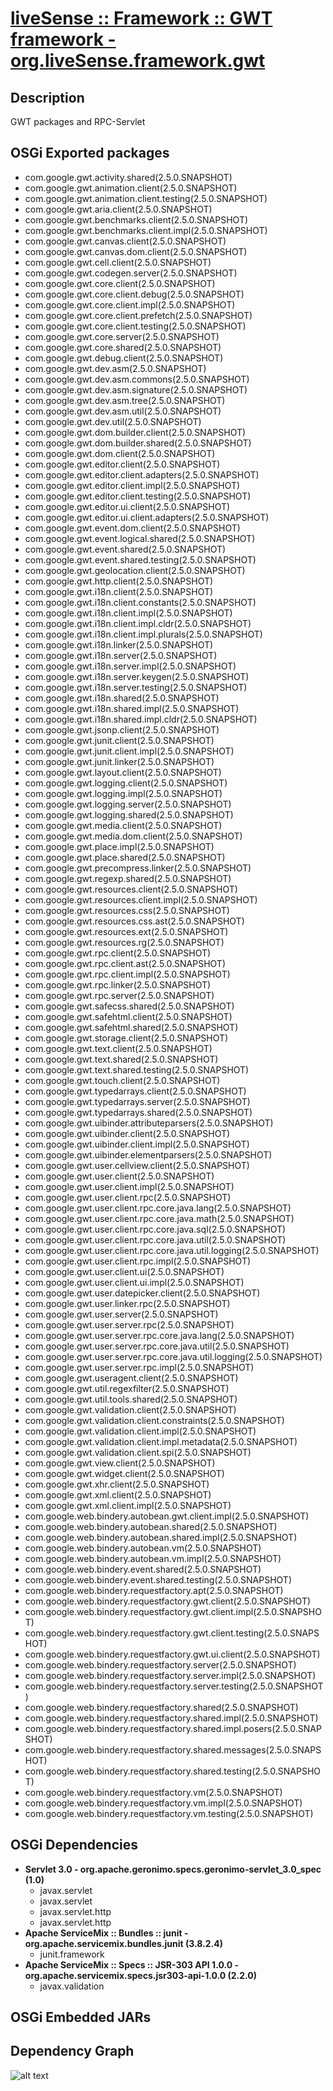# [liveSense :: Framework :: GWT framework - org.liveSense.framework.gwt](http://github.com/liveSense/org.liveSense.framework.gwt)

## Description
GWT packages and RPC-Servlet

## OSGi Exported packages
* com.google.gwt.activity.shared(2.5.0.SNAPSHOT)
* com.google.gwt.animation.client(2.5.0.SNAPSHOT)
* com.google.gwt.animation.client.testing(2.5.0.SNAPSHOT)
* com.google.gwt.aria.client(2.5.0.SNAPSHOT)
* com.google.gwt.benchmarks.client(2.5.0.SNAPSHOT)
* com.google.gwt.benchmarks.client.impl(2.5.0.SNAPSHOT)
* com.google.gwt.canvas.client(2.5.0.SNAPSHOT)
* com.google.gwt.canvas.dom.client(2.5.0.SNAPSHOT)
* com.google.gwt.cell.client(2.5.0.SNAPSHOT)
* com.google.gwt.codegen.server(2.5.0.SNAPSHOT)
* com.google.gwt.core.client(2.5.0.SNAPSHOT)
* com.google.gwt.core.client.debug(2.5.0.SNAPSHOT)
* com.google.gwt.core.client.impl(2.5.0.SNAPSHOT)
* com.google.gwt.core.client.prefetch(2.5.0.SNAPSHOT)
* com.google.gwt.core.client.testing(2.5.0.SNAPSHOT)
* com.google.gwt.core.server(2.5.0.SNAPSHOT)
* com.google.gwt.core.shared(2.5.0.SNAPSHOT)
* com.google.gwt.debug.client(2.5.0.SNAPSHOT)
* com.google.gwt.dev.asm(2.5.0.SNAPSHOT)
* com.google.gwt.dev.asm.commons(2.5.0.SNAPSHOT)
* com.google.gwt.dev.asm.signature(2.5.0.SNAPSHOT)
* com.google.gwt.dev.asm.tree(2.5.0.SNAPSHOT)
* com.google.gwt.dev.asm.util(2.5.0.SNAPSHOT)
* com.google.gwt.dev.util(2.5.0.SNAPSHOT)
* com.google.gwt.dom.builder.client(2.5.0.SNAPSHOT)
* com.google.gwt.dom.builder.shared(2.5.0.SNAPSHOT)
* com.google.gwt.dom.client(2.5.0.SNAPSHOT)
* com.google.gwt.editor.client(2.5.0.SNAPSHOT)
* com.google.gwt.editor.client.adapters(2.5.0.SNAPSHOT)
* com.google.gwt.editor.client.impl(2.5.0.SNAPSHOT)
* com.google.gwt.editor.client.testing(2.5.0.SNAPSHOT)
* com.google.gwt.editor.ui.client(2.5.0.SNAPSHOT)
* com.google.gwt.editor.ui.client.adapters(2.5.0.SNAPSHOT)
* com.google.gwt.event.dom.client(2.5.0.SNAPSHOT)
* com.google.gwt.event.logical.shared(2.5.0.SNAPSHOT)
* com.google.gwt.event.shared(2.5.0.SNAPSHOT)
* com.google.gwt.event.shared.testing(2.5.0.SNAPSHOT)
* com.google.gwt.geolocation.client(2.5.0.SNAPSHOT)
* com.google.gwt.http.client(2.5.0.SNAPSHOT)
* com.google.gwt.i18n.client(2.5.0.SNAPSHOT)
* com.google.gwt.i18n.client.constants(2.5.0.SNAPSHOT)
* com.google.gwt.i18n.client.impl(2.5.0.SNAPSHOT)
* com.google.gwt.i18n.client.impl.cldr(2.5.0.SNAPSHOT)
* com.google.gwt.i18n.client.impl.plurals(2.5.0.SNAPSHOT)
* com.google.gwt.i18n.linker(2.5.0.SNAPSHOT)
* com.google.gwt.i18n.server(2.5.0.SNAPSHOT)
* com.google.gwt.i18n.server.impl(2.5.0.SNAPSHOT)
* com.google.gwt.i18n.server.keygen(2.5.0.SNAPSHOT)
* com.google.gwt.i18n.server.testing(2.5.0.SNAPSHOT)
* com.google.gwt.i18n.shared(2.5.0.SNAPSHOT)
* com.google.gwt.i18n.shared.impl(2.5.0.SNAPSHOT)
* com.google.gwt.i18n.shared.impl.cldr(2.5.0.SNAPSHOT)
* com.google.gwt.jsonp.client(2.5.0.SNAPSHOT)
* com.google.gwt.junit.client(2.5.0.SNAPSHOT)
* com.google.gwt.junit.client.impl(2.5.0.SNAPSHOT)
* com.google.gwt.junit.linker(2.5.0.SNAPSHOT)
* com.google.gwt.layout.client(2.5.0.SNAPSHOT)
* com.google.gwt.logging.client(2.5.0.SNAPSHOT)
* com.google.gwt.logging.impl(2.5.0.SNAPSHOT)
* com.google.gwt.logging.server(2.5.0.SNAPSHOT)
* com.google.gwt.logging.shared(2.5.0.SNAPSHOT)
* com.google.gwt.media.client(2.5.0.SNAPSHOT)
* com.google.gwt.media.dom.client(2.5.0.SNAPSHOT)
* com.google.gwt.place.impl(2.5.0.SNAPSHOT)
* com.google.gwt.place.shared(2.5.0.SNAPSHOT)
* com.google.gwt.precompress.linker(2.5.0.SNAPSHOT)
* com.google.gwt.regexp.shared(2.5.0.SNAPSHOT)
* com.google.gwt.resources.client(2.5.0.SNAPSHOT)
* com.google.gwt.resources.client.impl(2.5.0.SNAPSHOT)
* com.google.gwt.resources.css(2.5.0.SNAPSHOT)
* com.google.gwt.resources.css.ast(2.5.0.SNAPSHOT)
* com.google.gwt.resources.ext(2.5.0.SNAPSHOT)
* com.google.gwt.resources.rg(2.5.0.SNAPSHOT)
* com.google.gwt.rpc.client(2.5.0.SNAPSHOT)
* com.google.gwt.rpc.client.ast(2.5.0.SNAPSHOT)
* com.google.gwt.rpc.client.impl(2.5.0.SNAPSHOT)
* com.google.gwt.rpc.linker(2.5.0.SNAPSHOT)
* com.google.gwt.rpc.server(2.5.0.SNAPSHOT)
* com.google.gwt.safecss.shared(2.5.0.SNAPSHOT)
* com.google.gwt.safehtml.client(2.5.0.SNAPSHOT)
* com.google.gwt.safehtml.shared(2.5.0.SNAPSHOT)
* com.google.gwt.storage.client(2.5.0.SNAPSHOT)
* com.google.gwt.text.client(2.5.0.SNAPSHOT)
* com.google.gwt.text.shared(2.5.0.SNAPSHOT)
* com.google.gwt.text.shared.testing(2.5.0.SNAPSHOT)
* com.google.gwt.touch.client(2.5.0.SNAPSHOT)
* com.google.gwt.typedarrays.client(2.5.0.SNAPSHOT)
* com.google.gwt.typedarrays.server(2.5.0.SNAPSHOT)
* com.google.gwt.typedarrays.shared(2.5.0.SNAPSHOT)
* com.google.gwt.uibinder.attributeparsers(2.5.0.SNAPSHOT)
* com.google.gwt.uibinder.client(2.5.0.SNAPSHOT)
* com.google.gwt.uibinder.client.impl(2.5.0.SNAPSHOT)
* com.google.gwt.uibinder.elementparsers(2.5.0.SNAPSHOT)
* com.google.gwt.user.cellview.client(2.5.0.SNAPSHOT)
* com.google.gwt.user.client(2.5.0.SNAPSHOT)
* com.google.gwt.user.client.impl(2.5.0.SNAPSHOT)
* com.google.gwt.user.client.rpc(2.5.0.SNAPSHOT)
* com.google.gwt.user.client.rpc.core.java.lang(2.5.0.SNAPSHOT)
* com.google.gwt.user.client.rpc.core.java.math(2.5.0.SNAPSHOT)
* com.google.gwt.user.client.rpc.core.java.sql(2.5.0.SNAPSHOT)
* com.google.gwt.user.client.rpc.core.java.util(2.5.0.SNAPSHOT)
* com.google.gwt.user.client.rpc.core.java.util.logging(2.5.0.SNAPSHOT)
* com.google.gwt.user.client.rpc.impl(2.5.0.SNAPSHOT)
* com.google.gwt.user.client.ui(2.5.0.SNAPSHOT)
* com.google.gwt.user.client.ui.impl(2.5.0.SNAPSHOT)
* com.google.gwt.user.datepicker.client(2.5.0.SNAPSHOT)
* com.google.gwt.user.linker.rpc(2.5.0.SNAPSHOT)
* com.google.gwt.user.server(2.5.0.SNAPSHOT)
* com.google.gwt.user.server.rpc(2.5.0.SNAPSHOT)
* com.google.gwt.user.server.rpc.core.java.lang(2.5.0.SNAPSHOT)
* com.google.gwt.user.server.rpc.core.java.util(2.5.0.SNAPSHOT)
* com.google.gwt.user.server.rpc.core.java.util.logging(2.5.0.SNAPSHOT)
* com.google.gwt.user.server.rpc.impl(2.5.0.SNAPSHOT)
* com.google.gwt.useragent.client(2.5.0.SNAPSHOT)
* com.google.gwt.util.regexfilter(2.5.0.SNAPSHOT)
* com.google.gwt.util.tools.shared(2.5.0.SNAPSHOT)
* com.google.gwt.validation.client(2.5.0.SNAPSHOT)
* com.google.gwt.validation.client.constraints(2.5.0.SNAPSHOT)
* com.google.gwt.validation.client.impl(2.5.0.SNAPSHOT)
* com.google.gwt.validation.client.impl.metadata(2.5.0.SNAPSHOT)
* com.google.gwt.validation.client.spi(2.5.0.SNAPSHOT)
* com.google.gwt.view.client(2.5.0.SNAPSHOT)
* com.google.gwt.widget.client(2.5.0.SNAPSHOT)
* com.google.gwt.xhr.client(2.5.0.SNAPSHOT)
* com.google.gwt.xml.client(2.5.0.SNAPSHOT)
* com.google.gwt.xml.client.impl(2.5.0.SNAPSHOT)
* com.google.web.bindery.autobean.gwt.client.impl(2.5.0.SNAPSHOT)
* com.google.web.bindery.autobean.shared(2.5.0.SNAPSHOT)
* com.google.web.bindery.autobean.shared.impl(2.5.0.SNAPSHOT)
* com.google.web.bindery.autobean.vm(2.5.0.SNAPSHOT)
* com.google.web.bindery.autobean.vm.impl(2.5.0.SNAPSHOT)
* com.google.web.bindery.event.shared(2.5.0.SNAPSHOT)
* com.google.web.bindery.event.shared.testing(2.5.0.SNAPSHOT)
* com.google.web.bindery.requestfactory.apt(2.5.0.SNAPSHOT)
* com.google.web.bindery.requestfactory.gwt.client(2.5.0.SNAPSHOT)
* com.google.web.bindery.requestfactory.gwt.client.impl(2.5.0.SNAPSHOT)
* com.google.web.bindery.requestfactory.gwt.client.testing(2.5.0.SNAPSHOT)
* com.google.web.bindery.requestfactory.gwt.ui.client(2.5.0.SNAPSHOT)
* com.google.web.bindery.requestfactory.server(2.5.0.SNAPSHOT)
* com.google.web.bindery.requestfactory.server.impl(2.5.0.SNAPSHOT)
* com.google.web.bindery.requestfactory.server.testing(2.5.0.SNAPSHOT)
* com.google.web.bindery.requestfactory.shared(2.5.0.SNAPSHOT)
* com.google.web.bindery.requestfactory.shared.impl(2.5.0.SNAPSHOT)
* com.google.web.bindery.requestfactory.shared.impl.posers(2.5.0.SNAPSHOT)
* com.google.web.bindery.requestfactory.shared.messages(2.5.0.SNAPSHOT)
* com.google.web.bindery.requestfactory.shared.testing(2.5.0.SNAPSHOT)
* com.google.web.bindery.requestfactory.vm(2.5.0.SNAPSHOT)
* com.google.web.bindery.requestfactory.vm.impl(2.5.0.SNAPSHOT)
* com.google.web.bindery.requestfactory.vm.testing(2.5.0.SNAPSHOT)

## OSGi Dependencies
* __Servlet 3.0 - org.apache.geronimo.specs.geronimo-servlet_3.0_spec (1.0)__
	* javax.servlet
	* javax.servlet
	* javax.servlet.http
	* javax.servlet.http
* __Apache ServiceMix :: Bundles :: junit - org.apache.servicemix.bundles.junit (3.8.2.4)__
	* junit.framework
* __Apache ServiceMix :: Specs :: JSR-303 API 1.0.0 - org.apache.servicemix.specs.jsr303-api-1.0.0 (2.2.0)__
	* javax.validation

## OSGi Embedded JARs

## Dependency Graph
![alt text](http://raw.github.com.everydayimmirror.in/liveSense/org.liveSense.framework.gwt/master/osgidependencies.svg "")